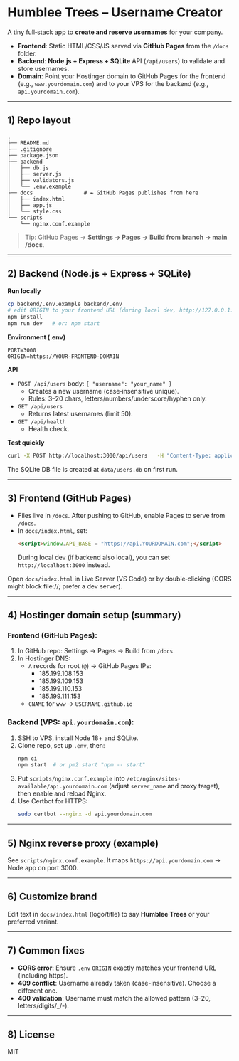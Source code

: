 # Humblee Trees – Username Creator

A tiny full‑stack app to **create and reserve usernames** for your company.

- **Frontend**: Static HTML/CSS/JS served via **GitHub Pages** from the `/docs` folder.
- **Backend**: **Node.js + Express + SQLite** API (`/api/users`) to validate and store usernames.
- **Domain**: Point your Hostinger domain to GitHub Pages for the frontend (e.g., `www.yourdomain.com`) and to your VPS for the backend (e.g., `api.yourdomain.com`).

---

## 1) Repo layout

```
.
├── README.md
├── .gitignore
├── package.json
├── backend
│   ├── db.js
│   ├── server.js
│   ├── validators.js
│   └── .env.example
├── docs                # ← GitHub Pages publishes from here
│   ├── index.html
│   ├── app.js
│   └── style.css
└── scripts
    └── nginx.conf.example
```

> Tip: GitHub Pages → **Settings → Pages → Build from branch → main /docs**.

---

## 2) Backend (Node.js + Express + SQLite)

**Run locally**

```bash
cp backend/.env.example backend/.env
# edit ORIGIN to your frontend URL (during local dev, http://127.0.0.1:5500 or similar)
npm install
npm run dev   # or: npm start
```

**Environment (.env)**

```
PORT=3000
ORIGIN=https://YOUR-FRONTEND-DOMAIN
```

**API**

- `POST /api/users` body: `{ "username": "your_name" }`  
  - Creates a new username (case‑insensitive unique).  
  - Rules: 3–20 chars, letters/numbers/underscore/hyphen only.
- `GET /api/users`  
  - Returns latest usernames (limit 50).
- `GET /api/health`  
  - Health check.

**Test quickly**

```bash
curl -X POST http://localhost:3000/api/users   -H "Content-Type: application/json"   -d '{"username":"humblee_user"}'
```

The SQLite DB file is created at `data/users.db` on first run.

---

## 3) Frontend (GitHub Pages)

- Files live in `/docs`. After pushing to GitHub, enable Pages to serve from `/docs`.
- In `docs/index.html`, set:
  ```html
  <script>window.API_BASE = "https://api.YOURDOMAIN.com";</script>
  ```
  During local dev (if backend also local), you can set `http://localhost:3000` instead.

Open `docs/index.html` in Live Server (VS Code) or by double‑clicking (CORS might block file://; prefer a dev server).

---

## 4) Hostinger domain setup (summary)

### Frontend (GitHub Pages):
1. In GitHub repo: Settings → Pages → Build from `/docs`.
2. In Hostinger DNS:
   - `A` records for root (`@`) → GitHub Pages IPs:
     - 185.199.108.153
     - 185.199.109.153
     - 185.199.110.153
     - 185.199.111.153
   - `CNAME` for `www` → `USERNAME.github.io`

### Backend (VPS: `api.yourdomain.com`):
1. SSH to VPS, install Node 18+ and SQLite.
2. Clone repo, set up `.env`, then:
   ```bash
   npm ci
   npm start  # or pm2 start "npm -- start"
   ```
3. Put `scripts/nginx.conf.example` into `/etc/nginx/sites-available/api.yourdomain.com`
   (adjust `server_name` and proxy target), then enable and reload Nginx.
4. Use Certbot for HTTPS:
   ```bash
   sudo certbot --nginx -d api.yourdomain.com
   ```

---

## 5) Nginx reverse proxy (example)

See `scripts/nginx.conf.example`. It maps `https://api.yourdomain.com` → Node app on port 3000.

---

## 6) Customize brand

Edit text in `docs/index.html` (logo/title) to say **Humblee Trees** or your preferred variant.

---

## 7) Common fixes

- **CORS error**: Ensure `.env` `ORIGIN` exactly matches your frontend URL (including https).  
- **409 conflict**: Username already taken (case-insensitive). Choose a different one.  
- **400 validation**: Username must match the allowed pattern (3–20, letters/digits/_/-).

---

## 8) License

MIT
